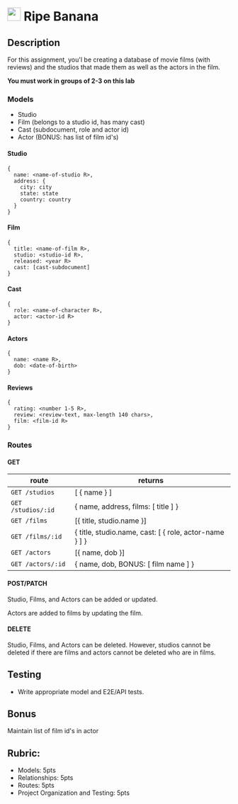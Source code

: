 <img src="https://cloud.githubusercontent.com/assets/478864/22186847/68223ce6-e0b1-11e6-8a62-0e3edc96725e.png" width=30> Ripe Banana
===

## Description

For this assignment, you'l be creating a database of movie films (with reviews) and the studios 
that made them as well as the actors in the film.

**You must work in groups of 2-3 on this lab**

### Models

* Studio
* Film (belongs to a studio id, has many cast)
* Cast (subdocument, role and actor id)
* Actor (BONUS: has list of film id's)

#### Studio

```
{
  name: <name-of-studio R>,
  address: {
    city: city
    state: state
    country: country
  }
}
```

#### Film

```
{
  title: <name-of-film R>,
  studio: <studio-id R>,
  released: <year R>
  cast: [cast-subdocument]
}
```

#### Cast

```
{
  role: <name-of-character R>,
  actor: <actor-id R>
}
```

#### Actors

```
{ 
  name: <name R>,
  dob: <date-of-birth>
}
```

#### Reviews

```
{ 
  rating: <number 1-5 R>,
  review: <review-text, max-length 140 chars>,
  film: <film-id R>
}
```

### Routes

#### GET

route | returns
---|---
`GET /studios` | [ { name } ]
`GET /studios/:id` | { name, address, films: [ title ] }
`GET /films` | [{ title, studio.name }]
`GET /films/:id` | { title, studio.name, cast: [ { role, actor-name } ] }
`GET /actors` | [{ name, dob }]
`GET /actors/:id` | { name, dob, BONUS: [ film name ] }

#### POST/PATCH

Studio, Films, and Actors can be added or updated.

Actors are added to films by updating the film.

#### DELETE

Studio, Films, and Actors can be deleted. However, studios cannot be deleted if there are films and
actors cannot be deleted who are in films.

## Testing

* Write appropriate model and E2E/API tests.

## Bonus

Maintain list of film id's in actor

## Rubric:

* Models: 5pts
* Relationships: 5pts
* Routes: 5pts
* Project Organization and Testing: 5pts
